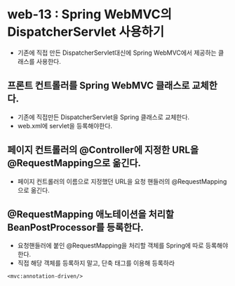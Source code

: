 # web-13 : Spring WebMVC의 DispatcherServlet 사용하기
- 기존에 직접 만든 DispatcherServlet대신에 Spring WebMVC에서 제공하는 클래스를 사용한다.

## 프론트 컨트롤러를 Spring WebMVC 클래스로 교체한다.
- 기존에 직접만든 DispatcherServlet을 Spring 클래스로 교체한다.
- web.xml에 servlet을 등록해야한다.

## 페이지 컨트롤러의 @Controller에 지정한 URL을 @RequestMapping으로 옮긴다.
- 페이지 컨트롤러의 이름으로 지정했던 URL을 요청 핸들러의 @RequestMapping으로 옮긴다.

## @RequestMapping 애노테이션을 처리할 BeanPostProcessor를 등록한다.
- 요청핸들러에 붙인 @RequestMapping을 처리할 객체를 Spring에 따로 등록해야 한다.
- 직접 해당 객체를 등록하지 말고, 단축 태그를 이용해 등록하라
```
<mvc:annotation-driven/>
``` 